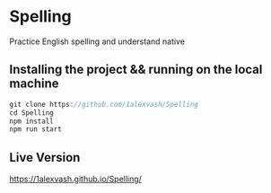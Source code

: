 # Spelling

Practice English spelling and understand native

## Installing the project && running on the local machine

```js
git clone https://github.com/1alexvash/Spelling
cd Spelling
npm install
npm run start

```

## Live Version

https://1alexvash.github.io/Spelling/
